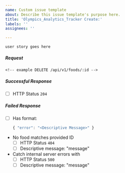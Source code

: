 ```yaml
---
name: Custom issue template
about: Describe this issue template's purpose here.
title: 'Olympics_Analytics_Tracker Create:'
labels: ''
assignees: ''

---
```


```
user story goes here
```

##### Request
```http
<!-- example DELETE /api/v1/foods/:id -->
```

##### Successful Response
- [ ] HTTP Status `204`

##### Failed Response
- [ ] Has format:
  ```js
  { "error": "<Descriptive Message>" }
  ```

- No food matches provided ID
  - [ ] HTTP Status `404`
  - [ ] Descriptive message: "message"
- Catch internal server errors with
  - [ ] HTTP Status `500`
  - [ ] Descriptive message: "message"
